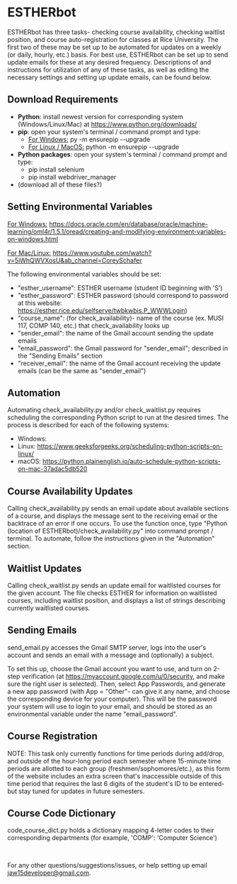 # ESTHERbot
ESTHERbot has three tasks- checking course availability, checking waitlist position, and course auto-registration for classes at Rice University. The first two of these may be set up to be automated for updates on a weekly (or daily, hourly, etc.) basis. For best use, ESTHERbot can be set up to send update emails for these at any desired frequency. Descriptions of and instructions for utilization of any of these tasks, as well as editing the necessary settings and setting up update emails, can be found below.

## Download Requirements
* **Python**: install newest version for corresponding system (Windows/Linux/Mac) at https://www.python.org/downloads/
* **pip**: open your system's terminal / command prompt and type: 
  - <ins>For Windows:</ins> py -m ensurepip --upgrade
  - <ins>For Linux / MacOS:</ins> python -m ensurepip --upgrade
* **Python packages**: open your system's terminal / command prompt and type: 
  - pip install selenium
  - pip install webdriver_manager
* (download all of these files?)

## Setting Environmental Variables
<ins>For Windows:</ins> https://docs.oracle.com/en/database/oracle/machine-learning/oml4r/1.5.1/oread/creating-and-modifying-environment-variables-on-windows.html

<ins>For Mac/Linux:</ins> https://www.youtube.com/watch?v=5iWhQWVXosU&ab_channel=CoreySchafer

The following environmental variables should be set:
  - "esther_username": ESTHER username (student ID beginning with 'S')
  - "esther_password": ESTHER password (should correspond to password at this website: https://esther.rice.edu/selfserve/twbkwbis.P_WWWLogin)
  - "course_name": (for check_availability)- name of the course (ex. MUSI 117, COMP 140, etc.) that check_availability looks up
  - "sender_email": the name of the Gmail account sending the update emails
  - "email_password": the Gmail password for "sender_email"; described in the "Sending Emails" section
  - "receiver_email": the name of the Gmail account receiving the update emails (can be the same as "sender_email")

## Automation
Automating check_availability.py and/or check_waitlist.py requires scheduling the corresponding Python script to run at the desired times. The process is described for each of the following systems: 
* Windows: 
* Linux: https://www.geeksforgeeks.org/scheduling-python-scripts-on-linux/
* macOS: https://python.plainenglish.io/auto-schedule-python-scripts-on-mac-37adac5db520

## Course Availability Updates
Calling check_availability.py sends an email update about available sections of a course, and displays the message sent to the receiving email or the backtrace of an error if one occurs. To use the function once, type "Python (location of ESTHERbot)/check_availability.py" into command prompt / terminal. To automate, follow the instructions given in the "Automation" section.

## Waitlist Updates
Calling check_waitlist.py sends an update email for waitlisted courses for the given account. The file checks ESTHER for information on waitlisted courses, including waitlist position, and displays a list of strings describing currently waitlisted courses.

## Sending Emails
send_email.py accesses the Gmail SMTP server, logs into the user's account and sends an email with a message and (optionally) a subject.

To set this up, choose the Gmail account you want to use, and turn on 2-step verification (at https://myaccount.google.com/u/0/security, and make sure the right user is selected). Then, select App Passwords, and generate a new app password (with App = "Other"- can give it any name, and choose the corresponding device for your computer). This will be the password your system will use to login to your email, and should be stored as an environmental variable under the name "email_password".

## Course Registration
NOTE: This task only currently functions for time periods during add/drop, and outside of the hour-long period each semester where 15-minute time periods are allotted to each group (freshmen/sophomores/etc.), as this form of the website includes an extra screen that's inaccessible outside of this time period that requires the last 6 digits of the student's ID to be entered- but stay tuned for updates in future semesters. 



## Course Code Dictionary
code_course_dict.py holds a dictionary mapping 4-letter codes to their corresponding departments (for example, 'COMP': 'Computer Science')  

<p>&nbsp;</p>

For any other questions/suggestions/issues, or help setting up email jaw15developer@gmail.com.
